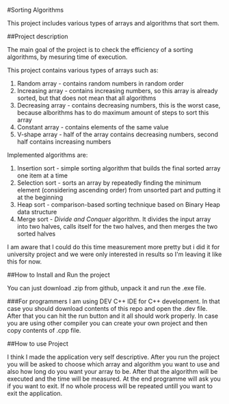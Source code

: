 ﻿#Sorting Algorithms

This project includes various types of arrays and algorithms that sort them.

##Project description

The main goal of the project is to check the efficiency of a sorting algorithms, by mesuring time of execution.

This project contains various types of arrays such as:

1. Random array - contains random numbers in random order
2. Increasing array - contains increasing numbers, so this array is already sorted, but that does not mean that all algorithms
3. Decreasing array - contains decreasing numbers, this is the worst case, because alborithms has to do maximum amount of steps to sort this array
4. Constant array - contains elements of the same value
5. V-shape array - half of the array contains decreasing numbers, second half contains increasing numbers

Implemented algorithms are:

1. Insertion sort - simple sorting algorithm that builds the final sorted array one item at a time
2. Selection sort - sorts an array by repeatedly finding the minimum element (considering ascending order) from unsorted part and putting it at the beginning
3. Heap sort - comparison-based sorting technique based on Binary Heap data structure
4. Merge sort - *Divide and Conquer* algorithm. It divides the input array into two halves, calls itself for the two halves, and then merges the two sorted halves

I am aware that I could do this time measurement more pretty but i did it for university project and we were only interested in results so I'm leaving it like this for now.

##How to Install and Run the project

You can just download .zip from github, unpack it and run the .exe file.

###For programmers
I am using DEV C++ IDE for C++ development. In that case you should download contents of this repo and open the .dev file. After that you can hit the run button and it all should work properly. 
In case you are using other compiler you can create your own project and then copy contents of .cpp file.

##How to use Project

I think I made the application very self descriptive. After you run the project you will be asked to choose which array and algorithm you want to use and also how long do you want your array to be. After that the algorithm will be executed and the time will be measured. At the end programme will ask you if you want to exit. If no whole process will be repeated untill you want to exit the application.
